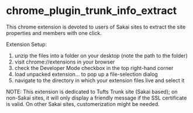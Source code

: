 chrome_plugin_trunk_info_extract
================================

This chrome extension is devoted to users of Sakai sites to extract the site properties and members with one click. 

Extension Setup:
1. unzip the files into a folder on your desktop (note the path to the folder)
2. visit chrome://extensions in your browser 
3. check the Developer Mode checkbox in the top right-hand corner
4. load unpacked extension... to pop up a file-selection dialog
5. navigate to the directory in which your extension files live and select it

NOTE: 
This extension is dedicated to Tufts Trunk site (Sakai based); on non-Sakai sites, it will only display a friendly message if the SSL certificate is valid. On other Sakai sites, customerization might be needed.



